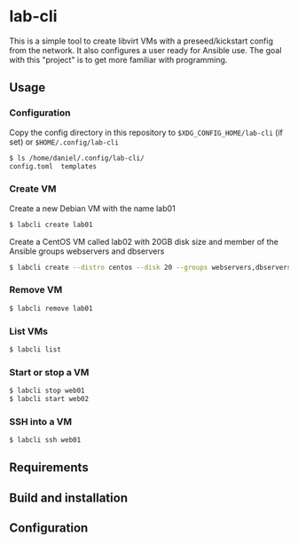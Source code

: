 # lab-cli
This is a simple tool to create libvirt VMs with a preseed/kickstart config from the network. It also configures a user ready for Ansible use. The goal with this "project" is to get more familiar with programming.

## Usage

### Configuration
Copy the config directory in this repository to `$XDG_CONFIG_HOME/lab-cli` (if set) or `$HOME/.config/lab-cli`

```bash
$ ls /home/daniel/.config/lab-cli/
config.toml  templates
```

### Create VM
Create a new Debian VM with the name lab01
```bash
$ labcli create lab01
```

Create a CentOS VM called lab02 with 20GB disk size and member of the Ansible groups webservers and dbservers
```bash
$ labcli create --distro centos --disk 20 --groups webservers,dbservers lab02
```

### Remove VM
```bash
$ labcli remove lab01
```

### List VMs
```bash
$ labcli list
```

### Start or stop a VM
```bash
$ labcli stop web01
$ labcli start web02
```

### SSH into a VM
```bash
$ labcli ssh web01
```

## Requirements

## Build and installation

## Configuration
